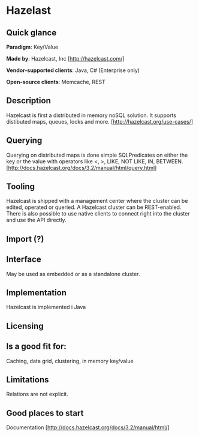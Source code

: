 # Hazelast

## Quick glance

**Paradigm**: Key/Value

**Made by**: Hazelcast, Inc [http://hazelcast.com/]

**Vendor-supported clients**: Java, C# (Enterprise only)

**Open-source clients**: Memcache, REST

## Description
Hazelcast is first a distributed in memory noSQL solution. It supports distibuted maps, queues, locks and more. [http://hazelcast.org/use-cases/]

## Querying
Querying on distributed maps is done simple SQLPredicates on either the key or the value with operators 
like <, >, LIKE, NOT LIKE, IN, BETWEEN. [http://docs.hazelcast.org/docs/3.2/manual/html/query.html] 


## Tooling
Hazelcast is shipped with a management center where the cluster can be edited, operated or queried. A Hazelcast cluster can be 
REST-enabled. There is also possible to use native clients to connect right into the cluster and use the API directly.

## Import (?)


## Interface
May be used as embedded or as a standalone cluster.

## Implementation
Hazelcast is implemented i Java

## Licensing


## Is a good fit for:
Caching, data grid, clustering, in memory key/value

## Limitations
Relations are not explicit.


## Good places to start

Documentation [http://docs.hazelcast.org/docs/3.2/manual/html/]